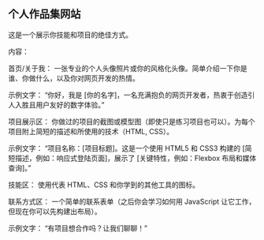 ## 个人作品集网站
这是一个展示你技能和项目的绝佳方式。

内容：

首页/关于我： 一张专业的个人头像照片或你的风格化头像。简单介绍一下你是谁、你做什么，以及你对网页开发的热情。

示例文字： “你好，我是 [你的名字]，一名充满抱负的网页开发者，热衷于创造引人入胜且用户友好的数字体验。”

项目展示区： 你做过的项目的截图或模型图（即使只是练习项目也可以）。为每个项目附上简短的描述和所使用的技术（HTML, CSS）。

示例文字： “项目名称：[项目标题]。这是一个使用 HTML5 和 CSS3 构建的 [简短描述，例如：响应式登陆页面]，展示了 [关键特性，例如：Flexbox 布局和媒体查询]。”

技能区： 使用代表 HTML、CSS 和你学到的其他工具的图标。

联系方式区： 一个简单的联系表单（之后你会学习如何用 JavaScript 让它工作，但现在你可以先构建出布局）。

示例文字： “有项目想合作吗？让我们聊聊！”